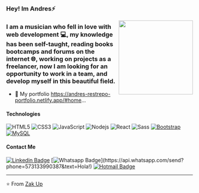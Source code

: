 ### Hey! Im Andres⚡
<a href="https://samujjwaal.tech/"><img src="https://user-images.githubusercontent.com/98345385/165127616-e1180876-96ab-4813-ae8b-cdc73558803d.gif" align="right" height="200" /></a>

### I am a musician who fell in love with web development 💻, my knowledge has been self-taught, reading books bootcamps and forums on the internet 🌐, working on projects as a freelancer, now I am looking for an opportunity to work in a team, and develop myself in this beautiful field.

- 💼 My portfolio https://andres-restrepo-portfolio.netlify.app/#home...
<!-- - 🌱 I’m currently learning Frontend Developer ...
- ⚡ Fun fact ...
- 📫 How to reach me: andresjr195@hotmail.com ...
 -->
#### Technologies
![HTML5](https://img.shields.io/badge/-HTML5-%23E44D27?style=flat-square&logo=html5&logoColor=ffffff)
![CSS3](https://img.shields.io/badge/-CSS3-%231572B6?style=flat-square&logo=css3)
![JavaScript](https://img.shields.io/badge/-JavaScript-%23F7DF1C?style=flat-square&logo=javascript&logoColor=000000&labelColor=%23F7DF1C&color=%23FFCE5A)
![Nodejs](https://img.shields.io/badge/-Nodejs-black?style=flat-square&logo=Node.js)
![React](https://img.shields.io/badge/-React-%23282C34?style=flat-square&logo=react)
![Sass](https://img.shields.io/badge/-Sass-%23CC6699?style=flat-square&logo=sass&logoColor=ffffff)
[![Bootstrap](https://img.shields.io/badge/-Bootstrap-563D7C?style=flat-square&logo=bootstrap&link=https://https://github.com/Zak-Up)](https://https://github.com/Zak-Up)
[![MySQL](https://img.shields.io/badge/-MySQL-black?style=flat-square&logo=mysql&link=https://https://github.com/Zak-Up)](https://https://github.com/Zak-Up)

#### Contact Me

[![Linkedin Badge](https://img.shields.io/badge/-LinkedIn-blue?style=flat-square&logo=Linkedin&logoColor=white&link=https:www.linkedin.com/in/andres-restrepo-salas-a903b639/)](https://www.linkedin.com/in/andres-restrepo-salas-a903b639/)
[![Whatsapp Badge](https://img.shields.io/badge/-Whatsapp-4CA143?style=flat-square&labelColor=4CA143&logo=whatsapp&logoColor=white&link=https://api.whatsapp.com/send?phone=573133990387&text=Hola!)](https://api.whatsapp.com/send?phone=573133990387&text=Hola!)
[![Hotmail Badge](https://img.shields.io/badge/-Hotmail-0078D4?style=flat-square&logo=microsoft-outlook&logoColor=white&link=mailto:andresjr195@hotmail.com)](mailto:andresjr195@hotmail.com)


---
⭐️ From [Zak Up](https://https://github.com/Zak-Up)
